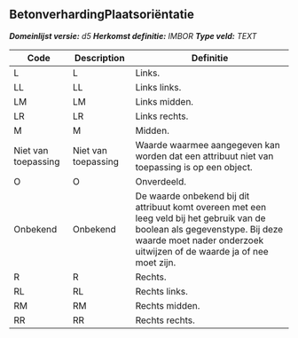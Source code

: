 ﻿## BetonverhardingPlaatsoriëntatie

*__Domeinlijst versie:__ d5*
*__Herkomst definitie:__ IMBOR*
*__Type veld:__ TEXT*

|__Code__ |__Description__ |__Definitie__	|
|	---	|	---	|   ---	| 
| L | L | Links. |
| LL | LL | Links links. |
| LM | LM | Links midden. |
| LR | LR | Links rechts. |
| M | M | Midden. |
| Niet van toepassing | Niet van toepassing | Waarde waarmee aangegeven kan worden dat een attribuut niet van toepassing is op een object. |
| O | O | Onverdeeld. |
| Onbekend | Onbekend | De waarde onbekend bij dit attribuut komt overeen met een leeg veld bij het gebruik van de boolean als gegevenstype. Bij deze waarde moet nader onderzoek uitwijzen of de waarde ja of nee moet zijn. |
| R | R | Rechts. |
| RL | RL | Rechts links. |
| RM | RM | Rechts midden. |
| RR | RR | Rechts rechts. |
